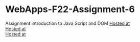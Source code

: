 # WebApps-F22-Assignment-6
Assignment introduction to Java Script and DOM
[Hosted at](https://44-563-web-apps-f22.github.io/44563-webapps-assignment-6-saikolli9999/musician.html)
<br>
[Hosted at](https://44-563-web-apps-f22.github.io/44563-webapps-assignment-6-saikolli9999/discount.html)
<br>
[Hosted at](https://44-563-web-apps-f22.github.io/44563-webapps-assignment-6-saikolli9999/vacation.html)
<br>